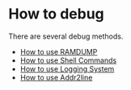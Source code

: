 # How to debug

There are several debug methods.

- [How to use RAMDUMP](../tools/ramdump/HowToUseRamdump.md)  
- [How to use Shell Commands](../apps/system/utils/README.md)  
- [How to use Logging System](HowToUseLoggingSystem.md)
- [How to use Addr2line](HowToUseAddr2Line.md)

